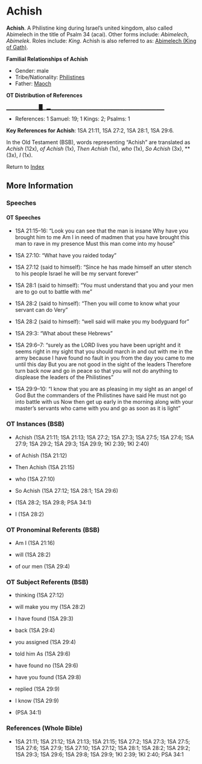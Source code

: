 # Achish
**Achish**. 
A Philistine king during Israel’s united kingdom, also called Abimelech in the title of Psalm 34 (acai). 
Other forms include: 
*Abimelech*, *Abimelek*. 
Roles include: 
_King_. 
Achish is also referred to as: 
[Abimelech (King of Gath)](Abimelech.3.md). 




**Familial Relationships of Achish**


* Gender: male
* Tribe/Nationality: [Philistines](../../../groups/md/acai/Philistine.md)
* Father: [Maoch](Maoch.md)


**OT Distribution of References**

▁▁▁▁▁▁▁▁█▁▂▁▁▁▁▁▁▁▁▁▁▁▁▁▁▁▁▁▁▁▁▁▁▁▁▁▁▁▁
* References: 1 Samuel: 19; 1 Kings: 2; Psalms: 1



**Key References for Achish**: 
1SA 21:11, 1SA 27:2, 1SA 28:1, 1SA 29:6. 


In the Old Testament (BSB), words representing “Achish” are translated as 
*Achish* (12x), *of Achish* (1x), *Then Achish* (1x), *who* (1x), *So Achish* (3x), ** (3x), *I* (1x). 




Return to [Index](00-Index.md)

## More Information

### Speeches

#### OT Speeches

* 1SA 21:15–16: “Look you can see that the man is insane Why have you brought him to me Am I in need of madmen that you have brought this man to rave in my presence Must this man come into my house”

* 1SA 27:10: “What have you raided today”

* 1SA 27:12 (said to himself): “Since he has made himself an utter stench to his people Israel he will be my servant forever”

* 1SA 28:1 (said to himself): “You must understand that you and your men are to go out to battle with me”

* 1SA 28:2 (said to himself): “Then you will come to know what your servant can do Very”

* 1SA 28:2 (said to himself): “well said will make you my bodyguard for”

* 1SA 29:3: “What about these Hebrews”

* 1SA 29:6–7: “surely as the LORD lives you have been upright and it seems right in my sight that you should march in and out with me in the army because I have found no fault in you from the day you came to me until this day But you are not good in the sight of the leaders Therefore turn back now and go in peace so that you will not do anything to displease the leaders of the Philistines”

* 1SA 29:9–10: “I know that you are as pleasing in my sight as an angel of God But the commanders of the Philistines have said He must not go into battle with us Now then get up early in the morning along with your master’s servants who came with you and go as soon as it is light”

### OT Instances (BSB)

* Achish (1SA 21:11; 1SA 21:13; 1SA 27:2; 1SA 27:3; 1SA 27:5; 1SA 27:6; 1SA 27:9; 1SA 29:2; 1SA 29:3; 1SA 29:9; 1KI 2:39; 1KI 2:40)

* of Achish (1SA 21:12)

* Then Achish (1SA 21:15)

* who (1SA 27:10)

* So Achish (1SA 27:12; 1SA 28:1; 1SA 29:6)

*  (1SA 28:2; 1SA 29:8; PSA 34:1)

* I (1SA 28:2)



### OT Pronominal Referents (BSB)

* Am I (1SA 21:16)

* will (1SA 28:2)

* of our men (1SA 29:4)



### OT Subject Referents (BSB)

* thinking (1SA 27:12)

* will make you my (1SA 28:2)

* I have found (1SA 29:3)

* back (1SA 29:4)

* you assigned (1SA 29:4)

* told him As (1SA 29:6)

* have found no (1SA 29:6)

* have you found (1SA 29:8)

* replied (1SA 29:9)

* I know (1SA 29:9)

*  (PSA 34:1)



### References (Whole Bible)

* 1SA 21:11; 1SA 21:12; 1SA 21:13; 1SA 21:15; 1SA 27:2; 1SA 27:3; 1SA 27:5; 1SA 27:6; 1SA 27:9; 1SA 27:10; 1SA 27:12; 1SA 28:1; 1SA 28:2; 1SA 29:2; 1SA 29:3; 1SA 29:6; 1SA 29:8; 1SA 29:9; 1KI 2:39; 1KI 2:40; PSA 34:1



